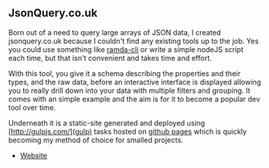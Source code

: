 ## JsonQuery.co.uk

Born out of a need to query large arrays of JSON data, I created jsonquery.co.uk because I couldn't find any existing tools up to the job. Yes you could use something like [ramda-cli](https://github.com/raine/ramda-cli) or write a simple nodeJS script each time, but that isn't convenient and takes time and effort.

With this tool, you give it a schema describing the properties and their types, and the raw data, before an interactive interface is displayed allowing you to really drill down into your data with multiple filters and grouping. It comes with an simple example and the aim is for it to become a popular dev tool over time.

Underneath it is a static-site generated and deployed using [http://gulpjs.com/](gulp) tasks hosted on [github pages](https://pages.github.com/) which is quickly becoming my method of choice for smalled projects.

* [Website](http://jsonquery.co.uk/)
